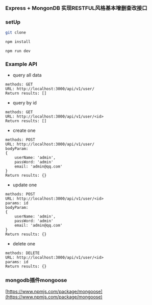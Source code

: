 ### Express + MongonDB 实现RESTFUL风格基本增删查改接口

### setUp

```bash
git clone 

npm install

npm run dev

```

### Example API

- query all data

```
methods: GET
URL: http://localhost:3000/api/v1/user/
Return results: []
```

- query by id

```
methods: GET
URL: http://localhost:3000/api/v1/user/<id>
Return results: []
```

- create one

```
methods: POST
URL: http://localhost:3000/api/v1/user/
bodyParam: 
{
    userName: 'admin',
    passWord: 'admin'
    email: 'admin@qq.com'
}
Return results: {}
```

- update one

```
methods: POST
URL: http://localhost:3000/api/v1/user/<id>
params: id
bodyParam: 
{
    userName: 'admin',
    passWord: 'admin'
    email: 'admin@qq.com'
}
Return results: {}

```

- delete one

```
methods: DELETE
URL: http://localhost:3000/api/v1/user/<id>
params: id
Return results: {}

```

### mongodb插件mongoose
[https://www.npmjs.com/package/mongoose](https://www.npmjs.com/package/mongoose)
